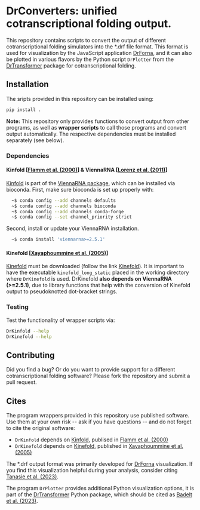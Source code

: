 # DrConverters: unified cotranscriptional folding output.

This repository contains scripts to convert the output of different
cotranscriptional folding simulators into the \*.drf file format.
This format is used for visualization by the JavaScript application [DrForna],
and it can also be plotted in various flavors by the Python script `DrPlotter`
from the [DrTransformer] package for cotranscriptional folding.

## Installation
The sripts provided in this repository can be installed using:
```sh
pip install .
```
**Note:** This repository only provides functions to convert output from other
programs, as well as **wrapper scripts** to call those programs and convert
output automatically. The respective dependencies must be installed separately (see below).

### Dependencies

#### Kinfold [[Flamm et al. (2000)]] & ViennaRNA [[Lorenz et al. (2011)]]
[Kinfold] is part of the [ViennaRNA package], which can be installed via
bioconda. First, make sure bioconda is set up properly with:
```sh
  ~$ conda config --add channels defaults
  ~$ conda config --add channels bioconda
  ~$ conda config --add channels conda-forge
  ~$ conda config --set channel_priority strict
```
Second, install or update your ViennaRNA installation.
```sh
  ~$ conda install 'viennarna>=2.5.1'
```

#### Kinefold [[Xayaphoummine et al. (2005)]]
[Kinefold] must be downloaded (follow the link [Kinefold]). It is important
to have the executable `kinefold_long_static` placed in the working directory
where `DrKinefold` is used.
DrKinefold **also depends on ViennaRNA (>=2.5.1)**, due to library functions that 
help with the conversion of Kinefold output to pseudoknotted dot-bracket strings.

### Testing
Test the functionality of wrapper scripts via:

```sh
DrKinfold --help
DrKinefold --help
```

## Contributing
Did you find a bug? Or do you want to provide support for a different
cotranscriptional folding software? Please fork the repository and submit
a pull request. 


## Cites
The program wrappers provided in this repository use published software. Use
them at your own risk -- ask if you have questions -- and do not forget to cite the original software:
- `DrKinfold` depends on [Kinfold], publised in [Flamm et al. (2000)]
- `DrKinefold` depends on [Kinefold], published in [Xayaphoummine et al. (2005)]

The \*.drf output format was primarily developed for [DrForna] visualization.
If you find this visualization helpful during your analysis, consider citing
[Tanasie et al. (2023)].

The program `DrPlotter` provides additional Python visualization options, it is
part of the [DrTransformer] Python package, which should be cited as [Badelt et
al. (2023)].


[//]: References
[ViennaRNA package]: <http://www.tbi.univie.ac.at/RNA>
[ViennaRNA github]: <https://www.github.com/ViennaRNA/ViennaRNA>
[DrForna]: <https://github.com/ViennaRNA/drforna>
[Kinfold]: <https://www.tbi.univie.ac.at/RNA/Kinfold.1.html>
[Kinefold]: <http://kinefold.curie.fr/download.html>
[DrTransformer]: <https://github.com/ViennaRNA/drtransformer>
[Flamm et al. (2000)]: <https://doi.org/10.1017/s1355838200992161>
[Xayaphoummine et al. (2005)]: <doi.org/10.1093/nar/gki447>
[Tanasie et al. (2023)]: <https://>
[Badelt et al. (2023)]: <https://doi.org/10.1093/bioinformatics/btad034>
[Lorenz et al. (2011)]: <https://doi.org/10.1186/1748-7188-6-26>

